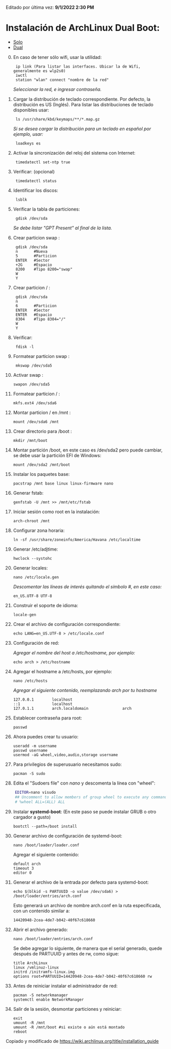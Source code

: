 Editado por última vez: **9/1/2022 2:30 PM**

# Instalación de ArchLinux Dual Boot: #
  - [Solo](https://github.com/alain-david/arch-dual-boot/blob/main/README.md)
  - [Dual](https://github.com/alain-david/arch-dual-boot/blob/main/README_DUAL.MD)
    
0. En caso de tener sólo wifi, usar la utilidad:

        ip link (Para listar las interfaces. Ubicar la de Wifi, generalmente es wlp2s0)
        iwctl
        station "wlan" connect "nombre de la red"

    *Seleccionar la red, e ingresar contraseña.*

1. Cargar la distribución de teclado correspondiente. Por defecto, la distribución es US (Inglés). Para listar las distribuciones de teclado disponibles usar:

        ls /usr/share/kbd/keymaps/**/*.map.gz
    
    *Si se desea cargar la distribución para un teclado en español por ejemplo, usar:*
   
        loadkeys es        

2. Activar la sincronización del reloj del sistema con Internet: 

        timedatectl set-ntp true

3. Verificar: (opcional)

        timedatectl status

4. Identificar los discos:

        lsblk

5. Verificar la tabla de particiones: 

        gdisk /dev/sda

    *Se debe listar "GPT Present" al final de la lista.*

6. Crear particion swap :

        gdisk /dev/sda
        n       #Nueva 
        5       #Particion 
        ENTER   #Sector
        +2G     #Espacio
        8200    #Tipo 8200="swap"
        W
        Y
        
7. Crear particion / :

        gdisk /dev/sda
        n
        6       #Particion
        ENTER   #Sector
        ENTER   #Espacio
        8304    #Tipo 8304="/"
        W
        Y

8. Verificar:

        fdisk -l

9. Formatear particion swap :

        mkswap /dev/sda5

10. Activar swap :

        swapon /dev/sda5

11. Formatear particion / :

        mkfs.ext4 /dev/sda6

12. Montar particion / en /mnt :
        
        mount /dev/sda6 /mnt

13. Crear directorio para /boot :

        mkdir /mnt/boot

14. Montar partición /boot, en este caso es /dev/sda2 pero puede cambiar, se debe usar la partición EFI de Windows:

        mount /dev/sda2 /mnt/boot

15. Instalar los paquetes base:

        pacstrap /mnt base linux linux-firmware nano

16. Generar fstab:

        genfstab -U /mnt >> /mnt/etc/fstab

17. Iniciar sesión como root en la instalación:

        arch-chroot /mnt

18. Configurar zona horaria:

        ln -sf /usr/share/zoneinfo/America/Havana /etc/localtime

19. Generar /etc/adjtime:

        hwclock --systohc

20. Generar locales:

        nano /etc/locale.gen

    *Descomentar las líneas de interés quitando el símbolo #, en este caso:*

        en_US.UTF-8 UTF-8
        
21. Construir el soporte de idioma: 

        locale-gen

22. Crear el archivo de configuración correspondiente:

        echo LANG=en_US.UTF-8 > /etc/locale.conf
   
23. Configuración de red:

    *Agregar el nombre del host a /etc/hostname, por ejemplo:*

        echo arch > /etc/hostname

24. Agregar el hostname a /etc/hosts, por ejemplo:

        nano /etc/hosts
        
    *Agregar el siguiente contenido, reemplazando arch por tu hostname*
        
        127.0.0.1        localhost
        ::1              localhost
        127.0.1.1        arch.localdomain               arch

25. Establecer contraseña para  root:

        passwd

26. Ahora puedes crear tu usuario:

        useradd -m username
        passwd username
        usermod -aG wheel,video,audio,storage username

27. Para privilegios de superusuario necesitamos sudo:

        pacman -S sudo

28. Edita el "Sudoers file" con *nano* y descomenta la línea con "wheel":

```bash
    EDITOR=nano visudo
    ## Uncomment to allow members of group wheel to execute any command
    # %wheel ALL=(ALL) ALL
```
29. Instalar **systemd-boot**: (En este paso se puede instalar GRUB o otro cargador a gusto)

        bootctl --path=/boot install

30. Generar archivo de configuración de systemd-boot:
        
        nano /boot/loader/loader.conf

    Agregar el siguiente contenido:

        default arch
        timeout 3
        editor 0

31. Generar el archivo de la entrada por defecto para systemd-boot:

        echo $(blkid -s PARTUUID -o value /dev/sda6) > /boot/loader/entries/arch.conf

    Esto generará un archivo de nombre arch.conf en la ruta especificada, con un contenido similar a:

        14420948-2cea-4de7-b042-40f67c618660

32. Abrir el archivo generado:

        nano /boot/loader/entries/arch.conf

    Se debe agregar lo siguiente, de manera que el serial generado, quede después de PARTUUID y antes de rw, como sigue:

        title ArchLinux
        linux /vmlinuz-linux
        initrd /initramfs-linux.img
        options root=PARTUUID=14420948-2cea-4de7-b042-40f67c618660 rw

33. Antes de reiniciar instalar el administrador de red:

        pacman -S networkmanager
        systemctl enable NetworkManager

34. Salir de la sesión, desmontar particiones y reiniciar:

        exit
        umount -R /mnt
        umount -R /mnt/boot #si existe o aún está montado
        reboot

Copiado y modificado de https://wiki.archlinux.org/title/installation_guide
